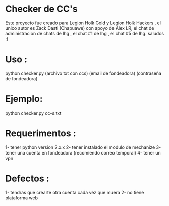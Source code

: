 # Checker de CC's
Este proyecto fue creado para Legion Holk Gold y Legion Holk Hackers , el unico autor es Zack Dasti (Chapuawe) con apoyo de Alex LR, el chat de administracion de chats de lhg , el chat #1 de lhg , el chat #5 de lhg. saludos :)

# Uso :
python checker.py (archivo txt con ccs) (email de fondeadora) (contraseña de fondeadora)

# Ejemplo:
python checker.py cc-s.txt

# Requerimentos :
1- tener python version 2.x.x
2- tener instalado el modulo de mechanize
3- tener una cuenta en fondeadora (recomiendo correo temporal)
4- tener un vpn

# Defectos :
1- tendras que crearte otra cuenta cada vez que muera
2- no tiene plataforma web 
